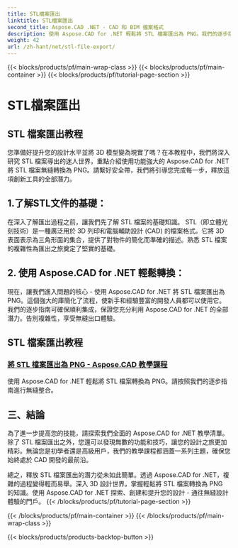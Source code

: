 ```yaml
---
title: STL檔案匯出
linktitle: STL檔案匯出
second_title: Aspose.CAD .NET - CAD 和 BIM 檔案格式
description: 使用 Aspose.CAD for .NET 輕鬆將 STL 檔案匯出為 PNG。我們的逐步指南可確保無縫整合。透過 Aspose.CAD For .NET 教學進行學習。
weight: 42
url: /zh-hant/net/stl-file-export/
---
```


{{< blocks/products/pf/main-wrap-class >}}
{{< blocks/products/pf/main-container >}}
{{< blocks/products/pf/tutorial-page-section >}}

# STL檔案匯出


## STL 檔案匯出教程

您準備好提升您的設計水平並將 3D 模型變為現實了嗎？在本教程中，我們將深入研究 STL 檔案導出的迷人世界，重點介紹使用功能強大的 Aspose.CAD for .NET 將 STL 檔案無縫轉換為 PNG。請繫好安全帶，我們將引導您完成每一步，釋放這項創新工具的全部潛力。

## 1.了解STL文件的基礎：

在深入了解匯出過程之前，讓我們先了解 STL 檔案的基礎知識。 STL（即立體光刻技術）是一種廣泛用於 3D 列印和電腦輔助設計 (CAD) 的檔案格式。它將 3D 表面表示為三角形面的集合，提供了對物件的簡化而準確的描述。熟悉 STL 檔案的複雜性為匯出之旅奠定了堅實的基礎。

## 2. 使用 Aspose.CAD for .NET 輕鬆轉換：

現在，讓我們進入問題的核心 - 使用 Aspose.CAD for .NET 將 STL 檔案匯出為 PNG。這個強大的庫簡化了流程，使新手和經驗豐富的開發人員都可以使用它。我們的逐步指南可確保順利集成，保證您充分利用 Aspose.CAD for .NET 的全部潛力。告別複雜性，享受無縫出口體驗。

## STL 檔案匯出教程
### [將 STL 檔案匯出為 PNG - Aspose.CAD 教學課程](./exporting-stl-files-to-png/)
使用 Aspose.CAD for .NET 輕鬆將 STL 檔案轉換為 PNG。請按照我們的逐步指南進行無縫整合。

## 三、結論

為了進一步提高您的技能，請探索我們全面的 Aspose.CAD for .NET 教學清單。除了 STL 檔案匯出之外，您還可以發現無數的功能和技巧，讓您的設計之旅更加精彩。無論您是初學者還是高級用戶，我們的教學課程都涵蓋一系列主題，確保您始終處於 CAD 開發的最前沿。

總之，釋放 STL 檔案匯出的潛力從未如此簡單。透過 Aspose.CAD for .NET，複雜的過程變得輕而易舉。深入 3D 設計世界，掌握輕鬆將 STL 檔案轉換為 PNG 的知識。使用 Aspose.CAD for .NET 探索、創建和提升您的設計 - 通往無縫設計體驗的門戶。
{{< /blocks/products/pf/tutorial-page-section >}}

{{< /blocks/products/pf/main-container >}}
{{< /blocks/products/pf/main-wrap-class >}}

{{< blocks/products/products-backtop-button >}}
